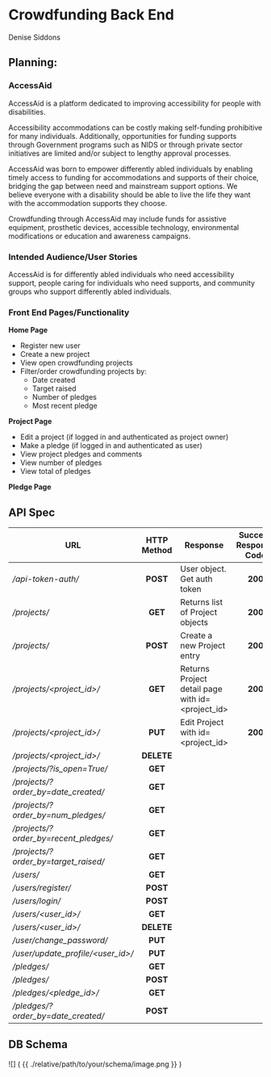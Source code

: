 # Crowdfunding Back End
Denise Siddons

## Planning:

### AccessAid
AccessAid is a platform dedicated to improving accessibility for people with disabilities.

Accessibility accommodations can be costly making self-funding prohibitive for many individuals. Additionally, opportunities for funding supports through Government programs such as NIDS or through private sector initiatives are limited and/or subject to lengthy approval processes.

AccessAid was born to empower differently abled individuals by enabling timely access to funding for accommodations and supports of their choice, bridging the gap between need and mainstream support options. We believe everyone with a disability should be able to live the life they want with the accommodation supports they choose.

Crowdfunding through AccessAid may include funds for assistive equipment, prosthetic devices, accessible technology, environmental modifications or education and awareness campaigns.

### Intended Audience/User Stories
AccessAid is for differently abled individuals who need accessibility support, people caring for individuals who need supports, and community groups who support differently abled individuals.

### Front End Pages/Functionality
**Home Page**
- Register new user
- Create a new project
- View open crowdfunding projects
- Filter/order crowdfunding projects by:
  - Date created
  - Target raised
  - Number of pledges
  - Most recent pledge

**Project Page**
- Edit a project (if logged in and authenticated as project owner)
- Make a pledge (if logged in and authenticated as user)
- View project pledges and comments
- View number of pledges
- View total of pledges

**Pledge Page**


## API Spec

| URL | HTTP Method | Response | Success Response Code | Authentication/Authorisation |
| ------------------ | :-----------: | ---------------------------------- | :------------: | ---------------------------- |
|*/api-token-auth/*|**POST**|User object. Get auth token|**200**|None required|
|*/projects/*|**GET**|Returns list of Project objects|**200**|None required|
|*/projects/*|**POST**|Create a new Project entry|**200**|Must be logged in / auth_token required|
|*/projects/<project_id>/*|**GET**|Returns Project detail page with id=<project_id>|**200**|None required|
|*/projects/<project_id>/*|**PUT**|Edit Project with id=<project_id>|**200**|Must be logged in / auth_token required|
|*/projects/<project_id>/*|**DELETE**|                        |                |                              |
|*/projects/?is_open=True/*|**GET**|                        |                |                              |
|*/projects/?order_by=date_created/*|**GET**|                        |                |                              |
|*/projects/?order_by=num_pledges/*|**GET**|                        |                |                              |
|*/projects/?order_by=recent_pledges/*|**GET**|                        |                |                              |
|*/projects/?order_by=target_raised/*|**GET**|                        |                |                              |
|*/users/*|**GET**|                        |                |                              |
|*/users/register/*|**POST**|                        |                |                              |
|*/users/login/*|**POST**|                        |                |                              |
|*/users/<user_id>/*|**GET**|                        |                |                              |
|*/users/<user_id>/*|**DELETE**|                        |                |                              |
|*/user/change_password/*|**PUT**|                        |                |                              |
|*/user/update_profile/<user_id>/*|**PUT**|                        |                |                              |
|*/pledges/*|**GET**|                        |                |                              |
|*/pledges/*|**POST**|                        |                |                              |
|*/pledges/<pledge_id>/*|**GET**|                        |                |                              |
|*/pledges/?order_by=date_created/*|**POST**|                        |                |                              |




## DB Schema
![]
( {{ ./relative/path/to/your/schema/image.png }} )
